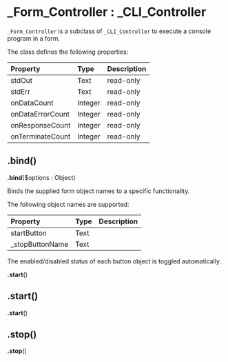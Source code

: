 # _Form_Controller : _CLI_Controller

`_Form_Controller` is a subclass of `_CLI_Controller` to execute a console program in a form. 

The class defines the following properties:

|Property|Type|Description|
|:-|:-|:-|
|stdOut|Text|read-only|
|stdErr|Text|read-only|
|onDataCount|Integer|read-only|
|onDataErrorCount|Integer|read-only|
|onResponseCount|Integer|read-only|
|onTerminateCount|Integer|read-only|

## .bind() 

**.bind**($options : Object)

Binds the supplied form object names to a specific functionality. 

The following object names are supported:

|Property|Type|Description|
|:-|:-|:-|
|startButton|Text||
|_stopButtonName|Text||

The enabled/disabled status of each button object is toggled automatically.

**.start**()

## .start()

**.start**()

## .stop() 

**.stop**()
